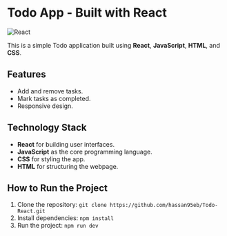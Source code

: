 # Todo App - Built with React

![React](https://img.shields.io/badge/React-18.0.2-blue)

This is a simple Todo application built using **React**, **JavaScript**, **HTML**, and **CSS**.

## Features

- Add and remove tasks.
- Mark tasks as completed.
- Responsive design.

## Technology Stack

- **React** for building user interfaces.
- **JavaScript** as the core programming language.
- **CSS** for styling the app.
- **HTML** for structuring the webpage.

## How to Run the Project

1. Clone the repository: `git clone https://github.com/hassan95eb/Todo-React.git`
2. Install dependencies: `npm install`
3. Run the project: `npm run dev`
